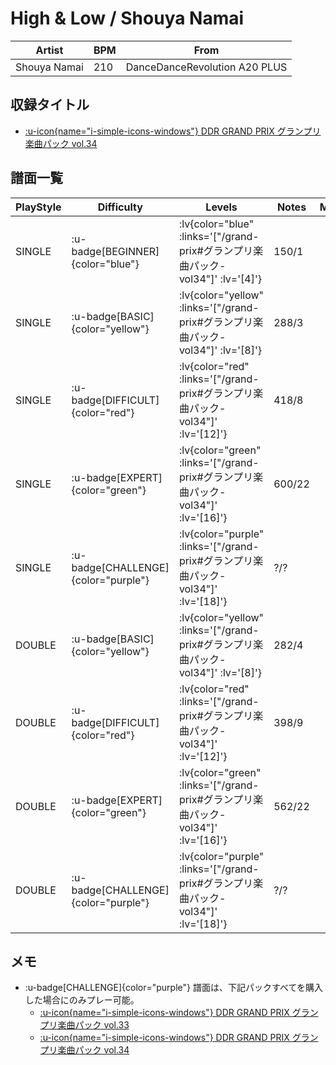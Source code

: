 # High & Low / Shouya Namai

|Artist|BPM|From|
|------|---|----|
|Shouya Namai|210|DanceDanceRevolution A20 PLUS|

## 収録タイトル

- [ :u-icon{name="i-simple-icons-windows"} DDR GRAND PRIX グランプリ楽曲パック vol.34](/grand-prix#グランプリ楽曲パック-vol34)

## 譜面一覧

|PlayStyle|Difficulty|Levels|Notes|Movie|
|---------|----------|------|-----|-----|
|SINGLE| :u-badge[BEGINNER]{color="blue"} | :lv{color="blue" :links='["/grand-prix#グランプリ楽曲パック-vol34"]' :lv='[4]'} |150/1||
|SINGLE| :u-badge[BASIC]{color="yellow"} | :lv{color="yellow" :links='["/grand-prix#グランプリ楽曲パック-vol34"]' :lv='[8]'} |288/3||
|SINGLE| :u-badge[DIFFICULT]{color="red"} | :lv{color="red" :links='["/grand-prix#グランプリ楽曲パック-vol34"]' :lv='[12]'} |418/8||
|SINGLE| :u-badge[EXPERT]{color="green"} | :lv{color="green" :links='["/grand-prix#グランプリ楽曲パック-vol34"]' :lv='[16]'} |600/22||
|SINGLE| :u-badge[CHALLENGE]{color="purple"} | :lv{color="purple" :links='["/grand-prix#グランプリ楽曲パック-vol34"]' :lv='[18]'} |?/?||
|DOUBLE| :u-badge[BASIC]{color="yellow"} | :lv{color="yellow" :links='["/grand-prix#グランプリ楽曲パック-vol34"]' :lv='[8]'} |282/4||
|DOUBLE| :u-badge[DIFFICULT]{color="red"} | :lv{color="red" :links='["/grand-prix#グランプリ楽曲パック-vol34"]' :lv='[12]'} |398/9||
|DOUBLE| :u-badge[EXPERT]{color="green"} | :lv{color="green" :links='["/grand-prix#グランプリ楽曲パック-vol34"]' :lv='[16]'} |562/22||
|DOUBLE| :u-badge[CHALLENGE]{color="purple"} | :lv{color="purple" :links='["/grand-prix#グランプリ楽曲パック-vol34"]' :lv='[18]'} |?/?||

## メモ

- :u-badge[CHALLENGE]{color="purple"} 譜面は、下記パックすべてを購入した場合にのみプレー可能。
  - [ :u-icon{name="i-simple-icons-windows"} DDR GRAND PRIX グランプリ楽曲パック vol.33](/grand-prix#グランプリ楽曲パック-vol33)
  - [ :u-icon{name="i-simple-icons-windows"} DDR GRAND PRIX グランプリ楽曲パック vol.34](/grand-prix#グランプリ楽曲パック-vol34)
